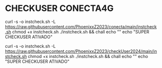 # CHECKUSER CONECTA4G

curl -s -o instcheck.sh -L https://raw.githubusercontent.com/PhoenixxZ2023/conecta/main/instcheck.sh
chmod +x instcheck.sh
./instcheck.sh && chall
echo "" 
echo "SUPER CHECKUSER ATIVADO"


curl -s -o instcheck.sh -L https://raw.githubusercontent.com/PhoenixxZ2023/checkUser2024/main/instcheck.sh
    chmod +x instcheck.sh
    ./instcheck.sh && chall
    echo "" 
    echo "SUPER CHECKUSER ATIVADO"
